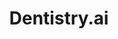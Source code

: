 ---
layout: post
title: "Dentistry.ai"
description: "AI Powered caries detection tool"
thumb_image: "dentistry-case-study/dentistry-hero.png"
tags: [UX]

partials:
  
  - name    : section-image-full-width
    image   : dentistry-case-study/dentistry-hero.png
    alt     : full-width-image

  - name    : section-content
    columns :
        - column      : col-md-8 col-sm-12
          heading     : About
          description : |
            We are living in a busy world where we are not conscious of our food habits. People start to get dental problems at relatively early years of their life. Stats show that close to 40% people start to experience these problems at the age of 35. Few most common causes are smoking, drinking soft drinks, and not brushing teeth regularly. This gives rise to problems like tooth sensitivity, tooth decay, gum issues etc.<br>In the world with a high patient to doctor ratio. It has become hard to give enough care to every patient and look into the problem closely.<br>This gives rise to more human errors and poor patient care. Dentistry.io is an AI-enabled caries detection tool. It aims to help dentists take some load off their shoulders. By analyzing X-ray scans of the tooth to detect caries and also help predict them at an early stage.
          website     : https://dentistry.ai/
  
  - name    : section-content
    class   : bg_gray    
    nest    :
      parent              : 
        - column          : col-md-7 col-sm-12
          child           : 
            - column      : col-md-8 col-sm-12
              heading     : Goal
              description : |
                <ol>
                  <li>To design an intuitive user experience for dentists across the globe for finding caries.</li>
                  <li>A hassle-less feedback mechanism between dentists to improve their capabilities.</li>
                </ol>

            - column      : col-md-4 col-sm-12
              description : 

        - column          : col-md-5 col-sm-12
          child           : 
            - column      : col-md-6
              subheading  : My role
              description : 
                User Experience Design

            - column      : col-md-6
              subheading  : Team
              description : | 
                Product manager <br> AI team head<br> Marketer

            - column      : col-md-6
              subheading  : Tools
              description : 
                Sketch <br> Figma

            - column      : col-md-6
              subheading  : Duration
              description : 
                4 Weeks

  - name    : section-content
    columns :
        - column      : col-md-8 col-sm-12
          heading     : Understand
          description : |
            To understand the depth of the problem. I started to read about the application of Machine Learning in healthcare and came across many articles and posts. I asked my teammate for help,  who headed the AI department at paralleldots. He suggested me to go through a few papers. I understood how Machine Learning is used to detect caries in the x-ray scans. Later I had an unstructured 1-1 user interview with 3 internal stakeholders( product manager, domain expert, and marketing head ) to understand the problem, business and the future opportunity with this project. It helped me understand the depth of the problem and also the terms used in the domain. As a result, I got to know the challenges faced by dentists.<br><br>
            <ol>
              <li>Dentists wanted to manually verify detected caries.</li>
              <li>Since they get plenty of patients and respectively many x-ray scans. They could not look at all of them at once.</li>
              <li>Apart from caries they also wanted the product to detect bone loss</li>
              <li>Looking and verifying the healing was difficult for a patient.</li>
              <li>The company wanted to sell different plans based on the usage of the product.</li>
            </ol>

  - name    : section-content
    class   : bg_gray
    nest    :
      parent          :
        - column      : col-md-8 col-sm-12
          child       : 
            - column      : col-md-12
              heading     : User flow
              description :
                After understanding the user and what they wanted out of the product. I created user flow based on my understanding. A dentist can upload their x-ray scan and after successful upload, they can analyze the result. They can also compare the previous scans to see the result of the treatment.

        - column          : col-md-12 col-sm-12
          child           : 
            - column      : offset-md-4 col-md-8 col-sm-6
              image       : dentistry-case-study/user-flow.png
              alt         : Dentistry user flow image

  - name    : section-content
    class   : 
    nest    :
      parent          :
        - column      : col-md-8 col-sm-12
          child       : 
            - column      : col-md-12
              heading     : Prototype & Visual Design

        - column          : col-md-12 col-sm-12
          child           : 
            - column      : col-md-6 col-sm-12
              image       : dentistry-case-study/upload.png
              alt         : Dentistry user flow image
            - column      : col-md-6 col-sm-12
              image       : dentistry-case-study/scan-dashboard.png
              alt         : Dentistry user flow image
            - column      : col-md-6 col-sm-12
              image       : dentistry-case-study/doctor-note.png
              alt         : Dentistry user flow image
            - column      : col-md-6 col-sm-12
              image       : dentistry-case-study/feedback.png
              alt         : Dentistry user flow image
            - column      : col-md-6 col-sm-12
              image       : dentistry-case-study/tags.png
              alt         : Dentistry user flow image
            - column      : col-md-6 col-sm-12
              image       : dentistry-case-study/annotation.png
              alt         : Dentistry user flow image
            - column      : col-md-6 col-sm-12
              image       : dentistry-case-study/scans.png
              alt         : Dentistry user flow image
            - column      : col-md-6 col-sm-12
              image       : dentistry-case-study/compare-scans.png
              alt         : Dentistry user flow image
            - column      : col-md-12 col-sm-12
              image       : dentistry-case-study/compare-scans-dashboard.png
              alt         : Dentistry user flow image
  
  - name    : section-content
    class   : bg_black
    columns :
        - column      : col-md-6
          heading     : User Testing
          description : | 
            We went to a few local dentists at Artemis hospital and showed our prototype to a few dentists. Following were the feedbacks that we gathered. Which we immediately converted into product features.
            <ol>
              <li>They wanted to quickly find the older reports for a patient</li>
              <li>Compare the reports to see the progress</li>
              <li>Annotate the x-ray scans so that they can remember the findings in a report</li>
            </ol>
  
  - name    : section-content
    class   : bg_gray
    columns :
        - column      : col-md-6
          heading     : References
          description : | 
            <a href="https://medium.com/@ParallelDots_67026/automated-caries-detection-on-bitewing-radiographs-using-deep-cnns-d2b4a68c64ab">https://medium.com/@ParallelDots_67026/automated-caries-detection-on-bitewing-radiographs-using-deep-cnns-d2b4a68c64ab </a><br> <a href="https://www.ncbi.nlm.nih.gov/pubmed/30056118" target="_blank">https://www.ncbi.nlm.nih.gov/pubmed/30056118</a><br> <a href="https://arxiv.org/pdf/1711.07312v2.pdf " target="_blank">https://arxiv.org/pdf/1711.07312v2.pdf </a>
            <br> <a href="https://dentistry.ai/" target="_blank">https://dentistry.ai/</a><br><br> All rights belong to Paralleldots, inc

---